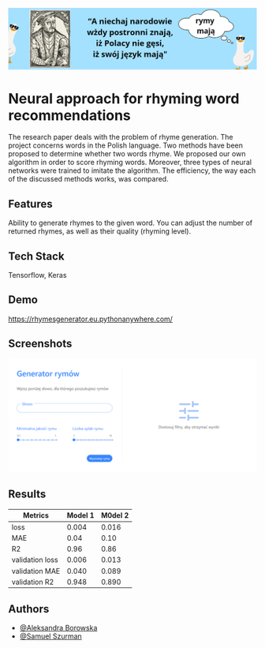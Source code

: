 
![Logo](https://github.com/Ola2808-Boro/Rhymes/blob/main/logo.png)


# Neural approach for rhyming word recommendations

The research paper deals with the problem of rhyme generation. The project concerns words in the Polish language.
Two methods have been proposed to determine whether two words rhyme. We proposed our own algorithm in order to score rhyming words. Moreover, three types of neural networks were trained to imitate the algorithm. The efficiency, the way each of the discussed methods works, was compared.


## Features

Ability to generate rhymes to the given word. You can adjust the number of returned rhymes, as well as their quality (rhyming level).


## Tech Stack

Tensorflow, Keras


## Demo

https://rhymesgenerator.eu.pythonanywhere.com/


## Screenshots

![App Screenshot](https://github.com/Ola2808-Boro/Rhymes/blob/main/rhymes_app.png)

## Results

|Metrics| Model 1  | M0del 2 | 
| ------------- | ------------- | ------------- |
| loss  |0.004  | 0.016  |
| MAE  |0.04  | 0.10  |
| R2  |0.96  | 0.86  |
| validation loss  |0.006  | 0.013  |
| validation MAE  |0.040  | 0.089  |
| validation R2  |0.948  | 0.890  |

## Authors

- [@Aleksandra Borowska](https://github.com/Ola2808-Boro)
- [@Samuel Szurman](https://github.com/Samuel-Szurman)

